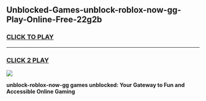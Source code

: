 
## Unblocked-Games-unblock-roblox-now-gg-Play-Online-Free-22g2b
<h3>
<a href="https://premium76.site?title=unblock-roblox-now-gg&ref=26A">CLICK TO PLAY</a></h3>
<hr>

<h3>
<a href="https://premium76.site?title=unblock-roblox-now-gg&ref=26A">CLICK 2 PLAY</a>
  
</h3>

<a href="https://premium76.site?title=unblock-roblox-now-gg&ref=26A"><img src="https://clearcache.store/games.png"></a>


**unblock-roblox-now-gg games unblocked: Your Gateway to Fun and Accessible Online Gaming**
